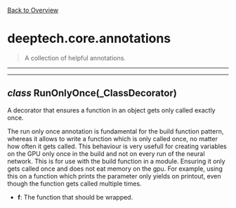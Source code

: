 [Back to Overview](../../README.md)



# deeptech.core.annotations

> A collection of helpful annotations.


---
---
## *class* **RunOnlyOnce**(_ClassDecorator)

A decorator that ensures a function in an object gets only called exactly once.

The run only once annotation is fundamental for the build function pattern, whereas it allows to write a function which is only called once, no matter how often it gets called. This behaviour is very usefull for creating variables on the GPU only once in the build and not on every run of the neural network.
This is for use with the build function in a module. Ensuring it only gets called once and does not eat memory on the gpu.
For example, using this on a function which prints the parameter only yields on printout, even though the function gets called multiple times.

* **f**: The function that should be wrapped.


